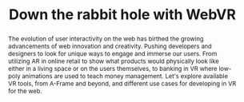 ---
title: "Down the rabbit hole with WebVR"
speaker: Shannon Foster
tags: ["Talk", "CascadiaJS 2018", "Shannon Foster"]
abstract: "The evolution of user interactivity on the web has birthed the growing advancements of web innovation and creativity. Pushing developers and designers to look for unique ways to engage and immerse our users. From utilizing AR in online retail to show what products would physically look like either in a living space or on the users themselves, to banking in VR where low-poly animations are used to teach money management. Let's explore available VR tools, from A-Frame and beyond, and different use cases for developing in VR for the web."
ytID: H8crihughSc
layout: talk
---